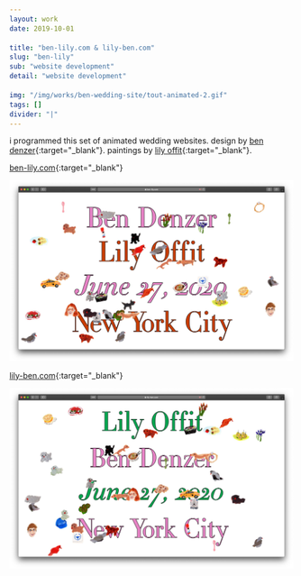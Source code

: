 ```yaml
---
layout: work
date: 2019-10-01

title: "ben-lily.com & lily-ben.com"
slug: "ben-lily"
sub: "website development"
detail: "website development"

img: "/img/works/ben-wedding-site/tout-animated-2.gif"
tags: []
divider: "|"
---
```


i programmed this set of animated wedding websites. design by [ben denzer](https://bendenzer.com/){:target="_blank"}. paintings by [lily offit](https://cargocollective.com/lilyoffit){:target="_blank"}.

[ben-lily.com](https://ben-lily.com){:target="_blank"}

![ben website](/img/works/ben-wedding-site/ben.jpg)

[lily-ben.com](https://lily-ben.com){:target="_blank"}

![ben website](/img/works/ben-wedding-site/lily.jpg)
